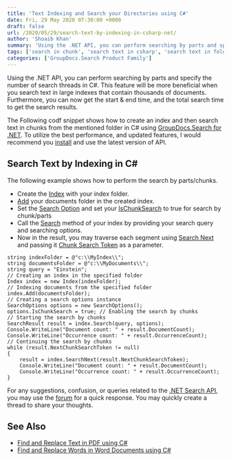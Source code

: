```yaml
---
title: 'Text Indexing and Search your Directories using C#'
date: Fri, 29 May 2020 07:30:00 +0000
draft: false
url: /2020/05/29/search-text-by-indexing-in-csharp-net/
author: 'Shoaib Khan'
summary: 'Using the .NET API, you can perform searching by parts and specify the number of search threads in C#. This feature will be more beneficial when you search text in large indexes that contain thousands of documents. Furthermore, you can now get the start & end time, and the total search time to get the search results.'
tags: ['search in chunk', 'search text in csharp', 'search text in folders in csharp', 'search text in parts', 'text searching using csharp']
categories: ['GroupDocs.Search Product Family']
---
```


Using the .NET API, you can perform searching by parts and specify the number of search threads in C#. This feature will be more beneficial when you search text in large indexes that contain thousands of documents. Furthermore, you can now get the start & end time, and the total search time to get the search results.

The Following codf snippet shows how to create an index and then search text in chunks from the mentioned folder in C# using [GroupDocs.Search for .NET][1]. To utilize the best performance, and updated features, I would recommend you [install][2] and use the latest version of API.

## Search Text by Indexing in C#

The following example shows how to perform the search by parts/chunks.

*   Create the [Index][3] with your index folder.
*   [Add][4] your documents folder in the created index.
*   Set the [Search Option][5] and set your [IsChunkSearch][6] to true for search by chunk/parts
*   Call the [Search][7] method of your index by providing your search query and searching options.
*   Now in the result, you may traverse each segment using [Search Next][8] and passing it [Chunk Search Token][9] as a parameter.

```
string indexFolder = @"c:\\MyIndex\\";
string documentsFolder = @"c:\\MyDocuments\\";
string query = "Einstein";
// Creating an index in the specified folder
Index index = new Index(indexFolder);
// Indexing documents from the specified folder
index.Add(documentsFolder);
// Creating a search options instance
SearchOptions options = new SearchOptions();
options.IsChunkSearch = true; // Enabling the search by chunks
// Starting the search by chunks
SearchResult result = index.Search(query, options);
Console.WriteLine("Document count: " + result.DocumentCount);
Console.WriteLine("Occurrence count: " + result.OccurrenceCount);
// Continuing the search by chunks
while (result.NextChunkSearchToken != null)
{
    result = index.SearchNext(result.NextChunkSearchToken);
    Console.WriteLine("Document count: " + result.DocumentCount);
    Console.WriteLine("Occurrence count: " + result.OccurrenceCount);
}
```

For any suggestions, confusion, or queries related to the [.NET Search API][10], you may use the [forum][11] for a quick response. You may quickly create a thread to share your thoughts.

## See Also

*   [Find and Replace Text in PDF using C#][12]
*   [Find and Replace Words in Word Documents using C#][13]







[1]: https://products.groupdocs.com/search/net
[2]: https://www.nuget.org/packages/GroupDocs.Search/
[3]: https://apireference.groupdocs.com/net/search/groupdocs.search/index
[4]: https://apireference.groupdocs.com/search/net/groupdocs.search/index/methods/add
[5]: https://apireference.groupdocs.com/search/net/groupdocs.search.options/searchoptions
[6]: https://apireference.groupdocs.com/search/net/groupdocs.search.options/searchoptions/properties/ischunksearch
[7]: https://apireference.groupdocs.com/net/search/groupdocs.search/index/methods/search/index
[8]: https://apireference.groupdocs.com/search/net/groupdocs.search/index/methods/searchnext
[9]: https://apireference.groupdocs.com/search/net/groupdocs.search.results/searchresult/properties/nextchunksearchtoken
[10]: https://products.groupdocs.com/search/net
[11]: https://forum.groupdocs.com/c/search
[12]: https://blog.groupdocs.com/2022/02/19/find-and-replace-text-in-pdf-using-csharp/
[13]: https://blog.groupdocs.com/2022/02/15/find-and-replace-text-in-word-using-csharp/

